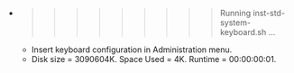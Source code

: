 * >>>>>>>>> Running inst-std-system-keyboard.sh ...
  * Insert keyboard configuration in Administration menu.
  * Disk size = 3090604K. Space Used = 4K. Runtime = 00:00:00:01.
